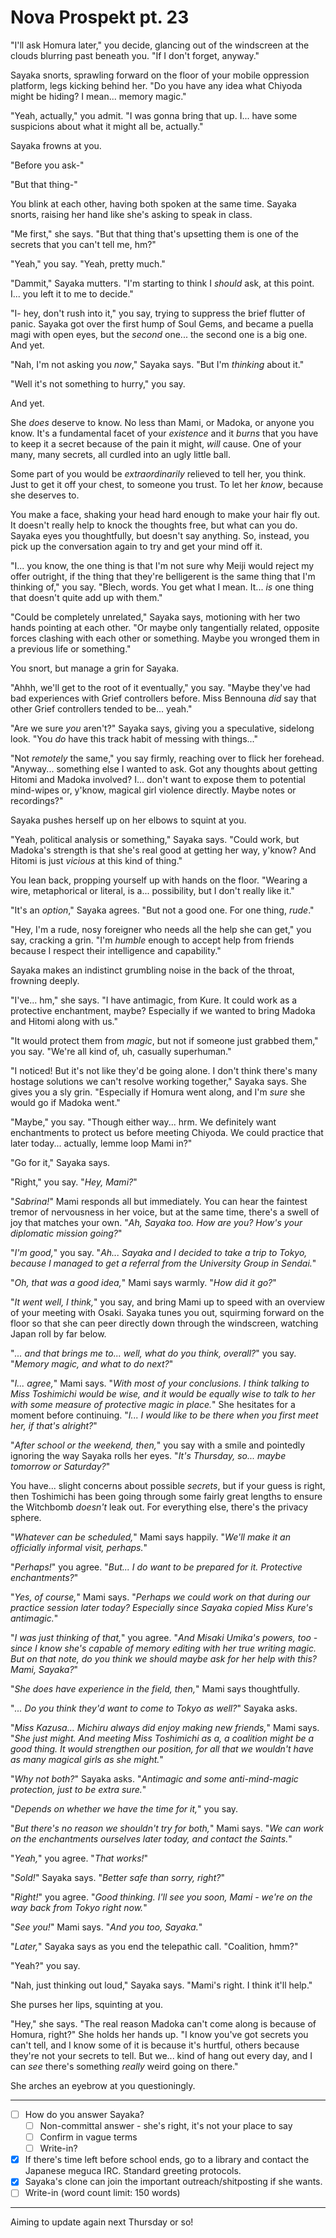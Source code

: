 # Nova Prospekt pt. 23

"I'll ask Homura later," you decide, glancing out of the windscreen at the clouds blurring past beneath you. "If I don't forget, anyway."

Sayaka snorts, sprawling forward on the floor of your mobile oppression platform, legs kicking behind her. "Do you have any idea what Chiyoda might be hiding? I mean... memory magic."

"Yeah, actually," you admit. "I was gonna bring that up. I... have some suspicions about what it might all be, actually."

Sayaka frowns at you.

"Before you ask-"

"But that thing-"

You blink at each other, having both spoken at the same time. Sayaka snorts, raising her hand like she's asking to speak in class.

"Me first," she says. "But that thing that's upsetting them is one of the secrets that you can't tell me, hm?"

"Yeah," you say. "Yeah, pretty much."

"Dammit," Sayaka mutters. "I'm starting to think I *should* ask, at this point. I... you left it to me to decide."

"I- hey, don't rush into it," you say, trying to suppress the brief flutter of panic. Sayaka got over the first hump of Soul Gems, and became a puella magi with open eyes, but the *second* one... the second one is a big one. And yet.

"Nah, I'm not asking you *now*," Sayaka says. "But I'm *thinking* about it."

"Well it's not something to hurry," you say.

And yet.

She *does* deserve to know. No less than Mami, or Madoka, or anyone you know. It's a fundamental facet of your *existence* and it *burns* that you have to keep it a secret because of the pain it might, *will* cause. One of your many, many secrets, all curdled into an ugly little ball.

Some part of you would be *extraordinarily* relieved to tell her, you think. Just to get it off your chest, to someone you trust. To let her *know*, because she deserves to.

You make a face, shaking your head hard enough to make your hair fly out. It doesn't really help to knock the thoughts free, but what can you do. Sayaka eyes you thoughtfully, but doesn't say anything. So, instead, you pick up the conversation again to try and get your mind off it.

"I... you know, the one thing is that I'm not sure why Meiji would reject my offer outright, if the thing that they're belligerent is the same thing that I'm thinking of," you say. "Blech, words. You get what I mean. It... *is* one thing that doesn't quite add up with them."

"Could be completely unrelated," Sayaka says, motioning with her two hands pointing at each other. "Or maybe only tangentially related, opposite forces clashing with each other or something. Maybe you wronged them in a previous life or something."

You snort, but manage a grin for Sayaka.

"Ahhh, we'll get to the root of it eventually," you say. "Maybe they've had bad experiences with Grief controllers before. Miss Bennouna *did* say that other Grief controllers tended to be... yeah."

"Are we sure *you* aren't?" Sayaka says, giving you a speculative, sidelong look. "You *do* have this track habit of messing with things..."

"Not *remotely* the same," you say firmly, reaching over to flick her forehead. "Anyway... something else I wanted to ask. Got any thoughts about getting Hitomi and Madoka involved? I... don't want to expose them to potential mind-wipes or, y'know, magical girl violence directly. Maybe notes or recordings?"

Sayaka pushes herself up on her elbows to squint at you.

"Yeah, political analysis or something," Sayaka says. "Could work, but Madoka's strength is that she's real good at getting her way, y'know? And Hitomi is just *vicious* at this kind of thing."

You lean back, propping yourself up with hands on the floor. "Wearing a wire, metaphorical or literal, is a... possibility, but I don't really like it."

"It's an *option*," Sayaka agrees. "But not a good one. For one thing, *rude*."

"Hey, I'm a rude, nosy foreigner who needs all the help she can get," you say, cracking a grin. "I'm *humble* enough to accept help from friends because I respect their intelligence and capability."

Sayaka makes an indistinct grumbling noise in the back of the throat, frowning deeply.

"I've... hm," she says. "I have antimagic, from Kure. It could work as a protective enchantment, maybe? Especially if we wanted to bring Madoka and Hitomi along with us."

"It would protect them from *magic*, but not if someone just grabbed them," you say. "We're all kind of, uh, casually superhuman."

"I noticed! But it's not like they'd be going alone. I don't think there's many hostage solutions we can't resolve working together," Sayaka says. She gives you a sly grin. "Especially if Homura went along, and I'm *sure* she would go if Madoka went."

"Maybe," you say. "Though either way... hrm. We definitely want enchantments to protect us before meeting Chiyoda. We could practice that later today... actually, lemme loop Mami in?"

"Go for it," Sayaka says.

"Right," you say. "*Hey, Mami?*"

"*Sabrina!*" Mami responds all but immediately. You can hear the faintest tremor of nervousness in her voice, but at the same time, there's a swell of joy that matches your own. "*Ah, Sayaka too. How are you? How's your diplomatic mission going?*"

"*I'm good,*" you say. "*Ah... Sayaka and I decided to take a trip to Tokyo, because I managed to get a referral from the University Group in Sendai.*"

"*Oh, that was a good idea,*" Mami says warmly. "*How did it go?*"

"*It went well, I think,*" you say, and bring Mami up to speed with an overview of your meeting with Osaki. Sayaka tunes you out, squirming forward on the floor so that she can peer directly down through the windscreen, watching Japan roll by far below.

"*... and that brings me to... well, what do you think, overall?*" you say. "*Memory magic, and what to do next?*"

"*I... agree,*" Mami says. "*With most of your conclusions. I think talking to Miss Toshimichi would be wise, and it would be equally wise to talk to her with some measure of protective magic in place.*" She hesitates for a moment before continuing. "*I... I would like to be there when you first meet her, if that's alright?*"

"*After school or the weekend, then,*" you say with a smile and pointedly ignoring the way Sayaka rolls her eyes. "*It's Thursday, so... maybe tomorrow or Saturday?*"

You have... slight concerns about possible *secrets*, but if your guess is right, then Toshimichi has been going through some fairly great lengths to ensure the Witchbomb *doesn't* leak out. For everything else, there's the privacy sphere.

"*Whatever can be scheduled,*" Mami says happily. "*We'll make it an officially informal visit, perhaps.*"

"*Perhaps!*" you agree. "*But... I do want to be prepared for it. Protective enchantments?*"

"*Yes, of course,*" Mami says. "*Perhaps we could work on that during our practice session later today? Especially since Sayaka copied Miss Kure's antimagic.*"

"*I was just thinking of that,*" you agree. "*And Misaki Umika's powers, too - since I know she's capable of memory editing with her true writing magic. But on that note, do you think we should maybe ask for her help with this? Mami, Sayaka?*"

"*She *does* have experience in the field, then,*" Mami says thoughtfully.

"*... Do you think they'd want to come to Tokyo as well?*" Sayaka asks.

"*Miss Kazusa... Michiru always did enjoy making new friends,*" Mami says. "*She just might. And meeting Miss Toshimichi as a, a *coalition* might be a good thing. It would strengthen our position, for all that we wouldn't have as many magical girls as she might.*"

"*Why not both?*" Sayaka asks. "*Antimagic *and* some anti-mind-magic protection, just to be extra sure.*"

"*Depends on whether we have the time for it,*" you say.

"*But there's no reason we shouldn't try for both,*" Mami says. "*We can work on the enchantments ourselves later today, *and* contact the Saints.*"

"*Yeah,*" you agree. "*That works!*"

"*Sold!*" Sayaka says. "*Better safe than sorry, right?*"

"*Right!*" you agree. "*Good thinking. I'll see you soon, Mami - we're on the way back from Tokyo right now.*"

"*See you!*" Mami says. "*And you too, Sayaka.*"

"*Later,*" Sayaka says as you end the telepathic call. "Coalition, hmm?"

"Yeah?" you say.

"Nah, just thinking out loud," Sayaka says. "Mami's right. I think it'll help."

She purses her lips, squinting at you.

"Hey," she says. "The real reason Madoka can't come along is because of Homura, right?" She holds her hands up. "I know you've got secrets you can't tell, and I know some of it is because it's hurtful, others because they're not your secrets to tell. But we... kind of hang out every day, and I can *see* there's something *really* weird going on there."

She arches an eyebrow at you questioningly.

---

- [ ] How do you answer Sayaka?
  - [ ] Non-committal answer - she's right, it's not your place to say
  - [ ] Confirm in vague terms
  - [ ] Write-in?
- [x] If there's time left before school ends, go to a library and contact the Japanese meguca IRC. Standard greeting protocols.
- [x] Sayaka's clone can join the important outreach/shitposting if she wants.
- [ ] Write-in (word count limit: 150 words)

---

Aiming to update again next Thursday or so!
